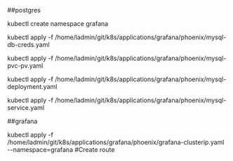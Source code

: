 ##postgres

kubectl create namespace grafana

kubectl apply -f /home/ladmin/git/k8s/applications/grafana/phoenix/mysql-db-creds.yaml

kubectl apply -f /home/ladmin/git/k8s/applications/grafana/phoenix/mysql-pvc-pv.yaml

kubectl apply -f /home/ladmin/git/k8s/applications/grafana/phoenix/mysql-deployment.yaml

kubectl apply -f /home/ladmin/git/k8s/applications/grafana/phoenix/mysql-service.yaml

##grafana

kubectl apply -f /home/ladmin/git/k8s/applications/grafana/phoenix/grafana-clusterip.yaml --namespace=grafana
#Create route